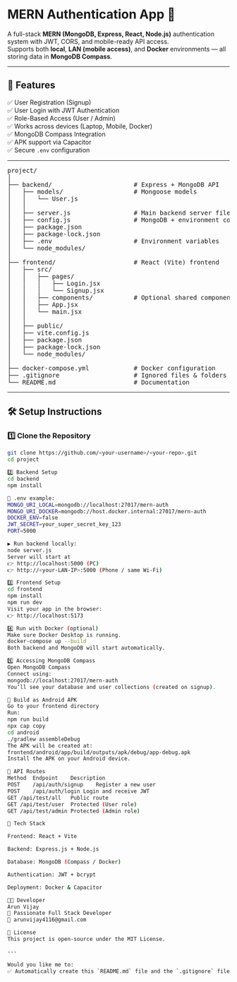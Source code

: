 # MERN Authentication App 🚀

A full-stack **MERN (MongoDB, Express, React, Node.js)** authentication system with JWT, CORS, and mobile-ready API access.  
Supports both **local**, **LAN (mobile access)**, and **Docker** environments — all storing data in **MongoDB Compass**.

---

## 🧩 Features

✅ User Registration (Signup)  
✅ User Login with JWT Authentication  
✅ Role-Based Access (User / Admin)  
✅ Works across devices (Laptop, Mobile, Docker)  
✅ MongoDB Compass Integration  
✅ APK support via Capacitor  
✅ Secure `.env` configuration  

---
<pre>
project/
│
├── backend/                      # Express + MongoDB API
│   ├── models/                   # Mongoose models
│   │   └── User.js
│   │
│   ├── server.js                 # Main backend server file
│   ├── config.js                 # MongoDB + environment config
│   ├── package.json
│   ├── package-lock.json
│   ├── .env                      # Environment variables
│   └── node_modules/
│
├── frontend/                     # React (Vite) frontend
│   ├── src/
│   │   ├── pages/
│   │   │   ├── Login.jsx
│   │   │   └── Signup.jsx
│   │   ├── components/           # Optional shared components
│   │   ├── App.jsx
│   │   └── main.jsx
│   │
│   ├── public/
│   ├── vite.config.js
│   ├── package.json
│   ├── package-lock.json
│   └── node_modules/
│
├── docker-compose.yml            # Docker configuration
├── .gitignore                    # Ignored files & folders
└── README.md                     # Documentation
</pre>  
---

## 🛠️ Setup Instructions

### 1️⃣ Clone the Repository

```bash
git clone https://github.com/<your-username>/<your-repo>.git
cd project

2️⃣ Backend Setup
cd backend
npm install

📄 .env example:
MONGO_URI_LOCAL=mongodb://localhost:27017/mern-auth
MONGO_URI_DOCKER=mongodb://host.docker.internal:27017/mern-auth
DOCKER_ENV=false
JWT_SECRET=your_super_secret_key_123
PORT=5000

▶️ Run backend locally:
node server.js
Server will start at
👉 http://localhost:5000 (PC)
👉 http://<your-LAN-IP>:5000 (Phone / same Wi-Fi)

3️⃣ Frontend Setup
cd frontend
npm install
npm run dev
Visit your app in the browser:
👉 http://localhost:5173

4️⃣ Run with Docker (optional)
Make sure Docker Desktop is running.
docker-compose up --build
Both backend and MongoDB will start automatically.

5️⃣ Accessing MongoDB Compass
Open MongoDB Compass
Connect using:
mongodb://localhost:27017/mern-auth
You’ll see your database and user collections (created on signup).

📱 Build as Android APK
Go to your frontend directory
Run:
npm run build
npx cap copy
cd android
./gradlew assembleDebug
The APK will be created at:
frontend/android/app/build/outputs/apk/debug/app-debug.apk
Install the APK on your Android device.

🧪 API Routes
Method	Endpoint	Description
POST	/api/auth/signup	Register a new user
POST	/api/auth/login	Login and receive JWT
GET	/api/test/all	Public route
GET	/api/test/user	Protected (User role)
GET	/api/test/admin	Protected (Admin role)

🔐 Tech Stack

Frontend: React + Vite

Backend: Express.js + Node.js

Database: MongoDB (Compass / Docker)

Authentication: JWT + bcrypt

Deployment: Docker & Capacitor

🧑‍💻 Developer
Arun Vijay
🚀 Passionate Full Stack Developer
📧 arunvijay4116@gmail.com

📜 License
This project is open-source under the MIT License.

---

Would you like me to:
✅ Automatically create this `README.md` file and the `.gitignore` file inside your project (so you can just push it to GitHub)?
